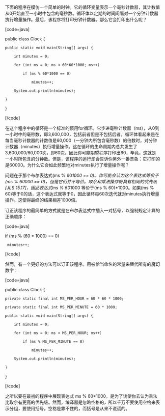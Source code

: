 下面的程序在模仿一个简单的时钟。它的循环变量表示一个毫秒计数器，其计数值从0开始直至一小时中包含的毫秒数。循环体以定期的时间间隔对一个分钟计数器执行增量操作。最后，该程序将打印分钟计数器。那么它会打印出什么呢？ 
[code=java]
public class Clock {
    public static void main(String[] args) {
        int minutes = 0;
        for (int ms = 0; ms < 60*60*1000; ms++)
            if (ms % 60*1000 == 0)
                minutes++;
        System.out.println(minutes);
    }
}
[/code]
在这个程序中的循环是一个标准的惯用for循环。它步进毫秒计数器（ms），从0到一小时中的毫秒数，即3,600,000，包括前者但是不包括后者。循环体看起来是在每当毫秒计数器的计数值是60,000（一分钟内所包含毫秒数）的倍数时，对分钟计数器（minutes）执行增量操作。这在循环的生命周期内总共发生了3,600,000/60,000次，即60次，因此你可能期望程序打印出60，毕竟，这就是一小时所包含的分钟数。但是，该程序的运行却会告诉你另外一番景象：它打印的是60000。为什么它会如此频繁地对minutes执行了增量操作呢？ 
问题在于那个布尔表达式(ms % 60*1000 == 0)。你可能会认为这个表达式等价于(ms % 60000 == 0)，但是它们并不等价。取余和乘法操作符具有相同的优先级[JLS 15.17]，因此表达式ms % 60*1000 等价于(ms % 60)*1000。如果(ms % 60)等于0的话，这个表达式就等于0，因此循环每60次迭代就对minutes执行增量操作。这使得最终的结果相差1000倍。 
订正该程序的最简单的方式就是在布尔表达式中插入一对括号，以强制规定计算的正确顺序： 
[code=java]
if (ms % (60 * 1000) == 0)
     minutes++;
[/code]
然而，有一个更好的方法可以订正该程序。用被恰当命名的常量来替代所有的魔幻数字： 
[code=java]
public class Clock {
    private static final int MS_PER_HOUR = 60 * 60 * 1000;
    private static final int MS_PER_MINUTE = 60 * 1000;
    public static void main(String[] args) {    
        int minutes = 0;
        for (int ms = 0; ms < MS_PER_HOUR; ms++)
            if (ms % MS_PER_MINUTE == 0)
                minutes++;
        System.out.println(minutes);
    }
}
[/code]
之所以要在最初的程序中展现表达式 ms % 60*1000，是为了诱使你去认为乘法比取余有更高的优先级。然而，编译器是忽略空格的，所以千万不要使用空格来表示分组，要使用括号。空格是靠不住的，而括号是从来不说谎的。